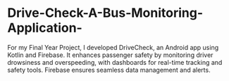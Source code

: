 # Drive-Check-A-Bus-Monitoring-Application-
 For my Final Year Project, I developed DriveCheck, an Android app using Kotlin and Firebase. It enhances passenger safety by monitoring driver drowsiness and overspeeding, with dashboards for real-time tracking and safety tools. Firebase ensures seamless data management and alerts.
